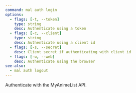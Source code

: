 ```yaml
---
command: mal auth login
options:
  - flags: [-t, --token]
    type: string
    desc: Authenticate using a token
  - flags: [-c, --client]
    type: string
    desc: Authenticate using a client id
  - flags: [-s, --secret]
    desc: Client secret if authenticating with client id
  - flags: [-w, --web]
    desc: Authenticate using the browser
see-also:
  - mal auth logout
---
```

Authenticate with the MyAnimeList API.